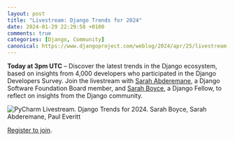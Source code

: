 ```yaml
---
layout: post
title: "Livestream: Django Trends for 2024"
date: 2024-01-29 22:29:58 +0100
comments: true
categories: [Django, Community]
canonical: https://www.djangoproject.com/weblog/2024/apr/25/livestream-django-trends-for-2024/
---
```


**Today at 3pm UTC** – Discover the latest trends in the Django ecosystem, based on insights from 4,000 developers who participated in the Django Developers Survey. Join the livestream with [Sarah Abderemane](https://twitter.com/sabderemane_/), a Django Software Foundation Board member, and [Sarah Boyce](https://mastodon.social/@sarahboyce), a Django Fellow, to reflect on insights from the Django community.

<!--more-->

![PyCharm Livestream. Django Trends for 2024. Sarah Boyce, Sarah Abderemane, Paul Everitt](https://i.ytimg.com/vi/2at9FtNncbc/sddefault_live.jpg)

[Register to join](https://jb.gg/8gbjcr).
